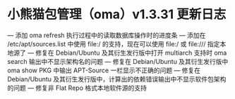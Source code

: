 # 小熊猫包管理（oma）v1.3.31 更新日志

— 添加 oma refresh 执行过程中的读取数据库操作时的进度条
— 添加在 /etc/apt/sources.list 中使用 file:/ 的支持，现在可以使用  file:/ 或 file:/// 指定本地源了
— 修复在 Debian/Ubuntu 及其衍生发行版中打开 multiarch 支持时 oma search 输出中不显示架构名的问题
— 修复在 Debian/Ubuntu 及其衍生发行版中 oma show PKG 中输出 APT-Source 一栏显示不正确的问题
— 修复在 Debian/Ubuntu 及其衍生发行版中，计算出的依赖错误输出中不显示软件包架构的问题
— 修复非 Flat Repo 格式本地软件源的支持
